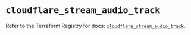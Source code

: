 # `cloudflare_stream_audio_track`

Refer to the Terraform Registry for docs: [`cloudflare_stream_audio_track`](https://registry.terraform.io/providers/cloudflare/cloudflare/5.5.0/docs/resources/stream_audio_track).

